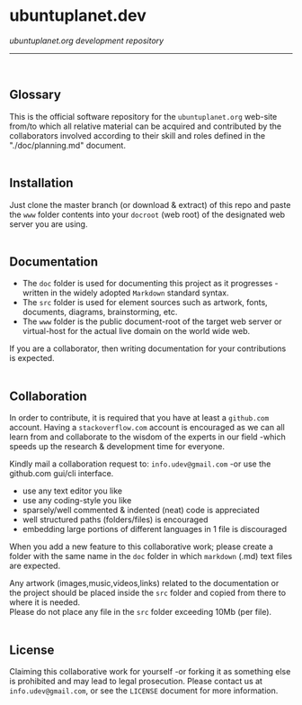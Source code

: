 # ubuntuplanet.dev
*ubuntuplanet.org development repository*

-----------------------------------------------------------------------
<br>


## Glossary
This is the official software repository for the `ubuntuplanet.org` web-site from/to which all relative material can be acquired and contributed by the collaborators involved according to their skill and roles defined in the "./doc/planning.md" document.
<br><br>


## Installation
Just clone the master branch (or download & extract) of this repo and paste the `www` folder contents into your `docroot` (web root) of the designated web server you are using.
<br><br>


## Documentation
- The `doc` folder is used for documenting this project as it progresses -written in the widely adopted `Markdown` standard syntax.
- The `src` folder is used for element sources such as artwork, fonts, documents, diagrams, brainstorming, etc.
- The `www` folder is the public document-root of the target web server or virtual-host for the actual live domain on the world wide web.

If you are a collaborator, then writing documentation for your contributions is expected.
<br><br>


## Collaboration
In order to contribute, it is required that you have at least a `github.com` account. Having a `stackoverflow.com` account is encouraged as we can all learn from and collaborate to the wisdom of the experts in our field -which speeds up the research & development time for everyone.

Kindly mail a collaboration request to: `info.udev@gmail.com` -or use the github.com gui/cli interface.

- use any text editor you like
- use any coding-style you like
- sparsely/well commented & indented (neat) code is appreciated
- well structured paths (folders/files) is encouraged
- embedding large portions of different languages in 1 file is discouraged

When you add a new feature to this collaborative work; please create a folder with the same name in the `doc` folder in which `markdown` (.md) text files are expected.

Any artwork (images,music,videos,links) related to the documentation or the project should be placed inside the `src` folder and copied from there to where it is needed.<br>
Please do not place any file in the `src` folder exceeding 10Mb (per file).
<br><br>


## License
Claiming this collaborative work for yourself -or forking it as something else is prohibited and may lead to legal prosecution. Please contact us at `info.udev@gmail.com`, or see the `LICENSE` document for more information.
